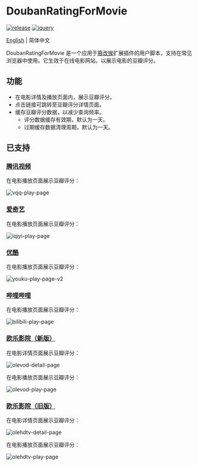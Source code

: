 # DoubanRatingForMovie

[![release](https://img.shields.io/github/v/release/ciphersaw/DoubanRatingForMovie)](https://github.com/ciphersaw/DoubanRatingForMovie) [![jquery](https://img.shields.io/badge/jquery-3.6.0-blue)](https://jquery.com/)

[English](README.md) | 简体中文

DoubanRatingForMovie 是一个应用于[篡改猴](https://www.tampermonkey.net/)扩展插件的用户脚本，支持在常见浏览器中使用。它生效于在线电影网站，以展示电影的豆瓣评分。

## 功能

- 在电影详情及播放页面内，展示豆瓣评分。
- 点击链接可跳转至豆瓣评分详情页面。
- 缓存豆瓣评分数据，以减少查询频率。
	- 评分数据缓存有效期，默认为一天。
	- 过期缓存数据清理周期，默认为一天。

## 已支持

### [腾讯视频](https://v.qq.com/)

在电影播放页面展示豆瓣评分：

![vqq-play-page](https://blog-1255335783.cos.ap-guangzhou.myqcloud.com/DoubanRatingForMovie/README/vqq-play-page.png)

### [爱奇艺](https://www.iqiyi.com/)

在电影播放页面展示豆瓣评分：

![iqiyi-play-page](https://blog-1255335783.cos.ap-guangzhou.myqcloud.com/DoubanRatingForMovie/README/iqiyi-play-page.png)

### [优酷](https://youku.com/)

在电影播放页面展示豆瓣评分：

![youku-play-page-v2](https://blog-1255335783.cos.ap-guangzhou.myqcloud.com/DoubanRatingForMovie/README/youku-play-page-v2.png)

### [哔哩哔哩](https://www.bilibili.com/)

在电影播放页面展示豆瓣评分：

![bilibili-play-page](https://blog-1255335783.cos.ap-guangzhou.myqcloud.com/DoubanRatingForMovie/README/bilibili-play-page.png)

### [欧乐影院（新版）](https://www.olevod.com/)

在电影详情页面展示豆瓣评分：

![olevod-detail-page](https://blog-1255335783.cos.ap-guangzhou.myqcloud.com/DoubanRatingForMovie/README/olevod-detail-page.png)

在电影播放页面展示豆瓣评分：

![olevod-play-page](https://blog-1255335783.cos.ap-guangzhou.myqcloud.com/DoubanRatingForMovie/README/olevod-play-page.png)

### [欧乐影院（旧版）](https://www.olehdtv.com/)

在电影详情页面展示豆瓣评分：

![olehdtv-detail-page](https://blog-1255335783.cos.ap-guangzhou.myqcloud.com/DoubanRatingForMovie/README/olehdtv-detail-page.png)

在电影播放页面展示豆瓣评分：

![olehdtv-play-page](https://blog-1255335783.cos.ap-guangzhou.myqcloud.com/DoubanRatingForMovie/README/olehdtv-play-page.png)
